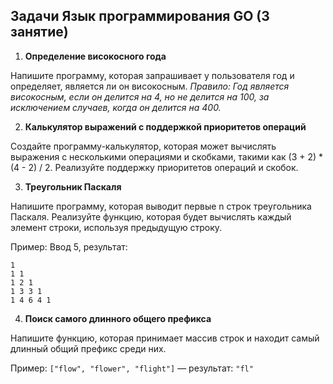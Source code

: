 ## Задачи Язык программирования GO (3 занятие)


1. **Определение високосного года**

Напишите программу, которая запрашивает у пользователя год и определяет, является ли он високосным. *Правило: Год является високосным, если он делится на 4, но не делится на 100, за исключением случаев, когда он делится на 400.*

2. **Калькулятор выражений с поддержкой приоритетов операций**

Создайте программу-калькулятор, которая может вычислять выражения с несколькими операциями и скобками, такими как (3 + 2) * (4 - 2) / 2. Реализуйте поддержку приоритетов операций и скобок.

3. **Треугольник Паскаля**

Напишите программу, которая выводит первые n строк треугольника Паскаля. Реализуйте функцию, которая будет вычислять каждый элемент строки, используя предыдущую строку.

Пример: Ввод 5, результат:

```
1
1 1
1 2 1
1 3 3 1
1 4 6 4 1
```
4. **Поиск самого длинного общего префикса**

Напишите функцию, которая принимает массив строк и находит самый длинный общий префикс среди них.

Пример: ```["flow", "flower", "flight"]``` — результат: ```"fl"```